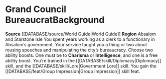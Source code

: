 ﻿---
id: '53'
name: Grand Council Bureaucrat
source: '[[DATABASE/source/World Guide|World Guide]]'
subcategory: regional

---
# Grand Council Bureaucrat<span class="item-type">Background</span>

**Source** [[DATABASE/source/World Guide|World Guide]] 
**Region** Absalom and Starstone Isle
You spent years working as a clerk to a functionary in Absalom’s government. Your service taught you a thing or two about rousing speeches and manipulating the city’s bureaucracy.
Choose two ability boosts. One must be to **Charisma** or **Intelligence**, and one is a free ability boost.
You're trained in the [[DATABASE/skill/Diplomacy|Diplomacy]] skill, and the [[DATABASE/skill/Lore|Government Lore]] skill. You gain the [[DATABASE/feat/Group Impression|Group Impression]] skill feat.